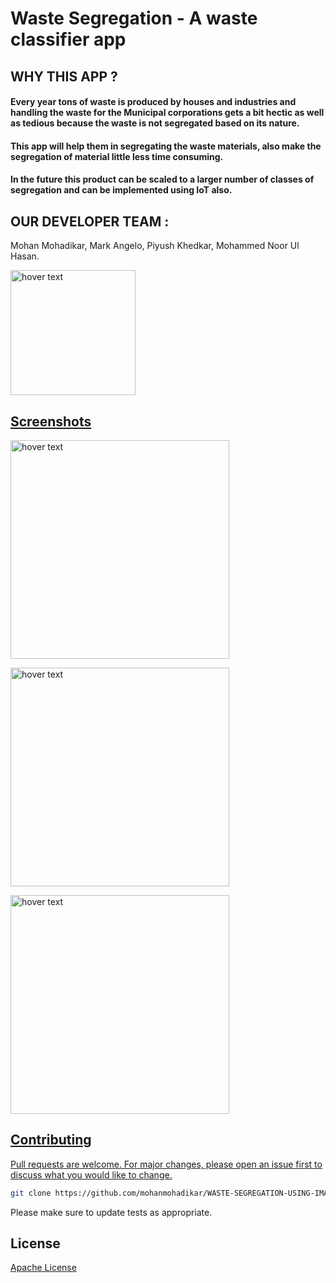 
# Waste Segregation - A waste classifier app


## WHY THIS APP ?


#### Every year tons of waste is produced by houses and industries and handling the waste for the Municipal corporations gets a bit hectic as well as tedious because the waste is not segregated based on its nature. 

#### This app will help them in segregating the waste materials, also make the segregation of material little less time consuming. 

#### In the future this product can be scaled to a larger number of classes of segregation and can be implemented using IoT also.





## OUR DEVELOPER TEAM :

Mohan Mohadikar,
Mark Angelo,
Piyush Khedkar,
Mohammed Noor Ul Hasan.





<p align="start">
  <a href="https://play.google.com/store/apps/details?id=com.mohanmohadikar.wastesegregation">
  <img src="https://images.squarespace-cdn.com/content/v1/5c7d3ddb8d9740304876381e/1555187096213-AC46USTOFK2TQQ4HZUQY/ke17ZwdGBToddI8pDm48kIH0_qySXl3-YfrFnf87-3tZw-zPPgdn4jUwVcJE1ZvWQUxwkmyExglNqGp0IvTJZUJFbgE-7XRK3dMEBRBhUpxJc6MhdK26BmO1kxPJWeBBallpt-3-DXECDksCuJy0ie4ASU6dQ7LbCSjUJOYkHpI/playstore.png" width="200" title="hover text">
  
</p>

## Screenshots

<p>
  <img src="https://github.com/mohanmohadikar/WASTE-SEGREGATION-USING-IMAGE-CLASSIFICATION/blob/master/IMG_20191204_010715.jpg" width="350" title="hover text"> 
</p>
<p align="start">
  <img src="https://github.com/mohanmohadikar/WASTE-SEGREGATION-USING-IMAGE-CLASSIFICATION/blob/master/IMG_20191204_010701.jpg" width="350" title="hover text"> 
</p>
<p align="start">
  <img src="https://github.com/mohanmohadikar/WASTE-SEGREGATION-USING-IMAGE-CLASSIFICATION/blob/master/IMG_20191204_010751.jpg" width="350" title="hover text"> 
</p>



## Contributing
Pull requests are welcome. For major changes, please open an issue first to discuss what you would like to change.

```bash
git clone https://github.com/mohanmohadikar/WASTE-SEGREGATION-USING-IMAGE-CLASSIFICATION.git
```

Please make sure to update tests as appropriate.

## License
[Apache License](http://www.apache.org/licenses/)
